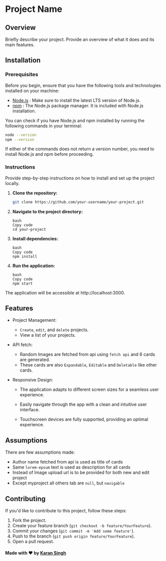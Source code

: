 # Project Name

## Overview

Briefly describe your project. Provide an overview of what it does and its main features.

## Installation

### Prerequisites

Before you begin, ensure that you have the following tools and technologies installed on your machine:

- [Node.js](https://nodejs.org/en/) : Make sure to install the latest LTS version of Node.js.
- [npm](https://www.npmjs.com/) : The Node.js package manager. It is included with Node.js installation.

You can check if you have Node.js and npm installed by running the following commands in your terminal:

```bash
node --version
npm --version
```

If either of the commands does not return a version number, you need to install Node.js and npm before proceeding.

### Instructions

Provide step-by-step instructions on how to install and set up the project locally.

1. **Clone the repository:**

   ```bash
   git clone https://github.com/your-username/your-project.git
   ```

1. **Navigate to the project directory:**

   ```
   bash
   Copy code
   cd your-project
   ```

1. **Install dependencies:**

   ```
   bash
   Copy code
   npm install
   ```

1. **Run the application:**

   ```
   bash
   Copy code
   npm start
   ```

The application will be accessible at http://localhost:3000.

## Features

- Project Management:

  - `Create`, `edit`, and `delete` projects.
  - View a list of your projects.

- API fetch:

  - Random Images are fetched from api using `fetch api` and 6 cards are generated.
  - These cards are also `Expandable`, `Editable` and `Deletable` like other cards.

- Responsive Design:

  - The application adapts to different screen sizes for a seamless user experience.

  - Easily navigate through the app with a clean and intuitive user interface.

  - Touchscreen devices are fully supported, providing an optimal experience.

## Assumptions

There are few assumptions made:

- Author name fetched from api is used as title of cards
- Same `lorem-epsum` text is used as description for all cards
- Instead of Image upload url is to be provided for both new and edit project
- Except myproject all others tab are `null`, but `navigable`

## Contributing

If you'd like to contribute to this project, follow these steps:

1. Fork the project.
2. Create your feature branch (`git checkout -b feature/YourFeature`).
3. Commit your changes (`git commit -m 'Add some feature'`).
4. Push to the branch (`git push origin feature/YourFeature`).
5. Open a pull request.

#### Made with ❤️ by [Karan Singh](https://linkedin.com/in/itsrealkaran)
